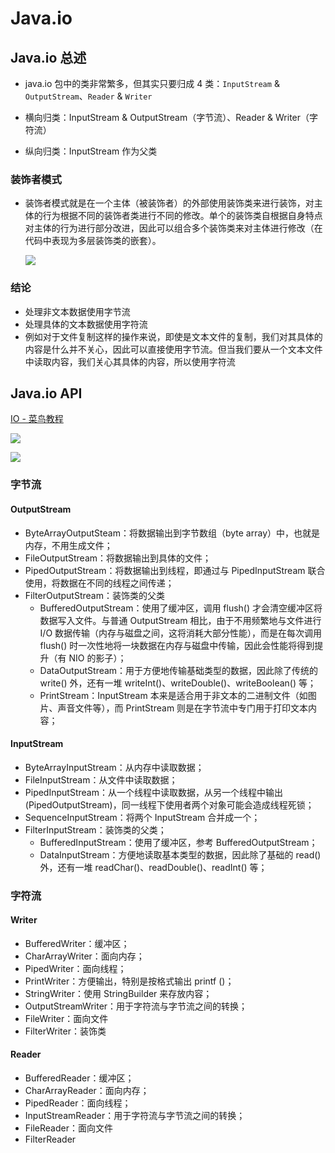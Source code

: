 # Java.io

## Java.io 总述

* java.io 包中的类非常繁多，但其实只要归成 4 类：`InputStream` & `OutputStream`、`Reader` & `Writer`

* 横向归类：InputStream & OutputStream（字节流）、Reader & Writer（字符流）
* 纵向归类：InputStream 作为父类


### 装饰者模式

* 装饰者模式就是在一个主体（被装饰者）的外部使用装饰类来进行装饰，对主体的行为根据不同的装饰者类进行不同的修改。单个的装饰类自根据自身特点对主体的行为进行部分改进，因此可以组合多个装饰类来对主体进行修改（在代码中表现为多层装饰类的嵌套）。  
 
  ![](https://static.oschina.net/uploads/img/201511/16224138_02hJ.png)

### 结论
* 处理非文本数据使用字节流
* 处理具体的文本数据使用字符流
* 例如对于文件复制这样的操作来说，即使是文本文件的复制，我们对其具体的内容是什么并不关心，因此可以直接使用字节流。但当我们要从一个文本文件中读取内容，我们关心其具体的内容，所以使用字符流



## Java.io API
[IO - 菜鸟教程](https://www.runoob.com/java/java-files-io.html)

![](https://static.oschina.net/uploads/img/201511/16224306_jZH8.png)  

![](https://www.runoob.com/wp-content/uploads/2013/12/iostream2xx.png)

### 字节流

#### OutputStream
* ByteArrayOutputSteam：将数据输出到字节数组（byte array）中，也就是内存，不用生成文件；
* FileOutputStream：将数据输出到具体的文件；
* PipedOutputStream：将数据输出到线程，即通过与 PipedInputStream 联合使用，将数据在不同的线程之间传递；
* FilterOutputStream：装饰类的父类
  * BufferedOutputStream：使用了缓冲区，调用 flush() 才会清空缓冲区将数据写入文件。与普通 OutputStream 相比，由于不用频繁地与文件进行 I/O 数据传输（内存与磁盘之间，这将消耗大部分性能），而是在每次调用 flush() 时一次性地将一块数据在内存与磁盘中传输，因此会性能将得到提升（有 NIO 的影子）；
  * DataOutputStream：用于方便地传输基础类型的数据，因此除了传统的 write() 外，还有一堆 writeInt()、writeDouble()、writeBoolean() 等；
  * PrintStream：InputStream 本来是适合用于非文本的二进制文件（如图片、声音文件等），而 PrintStream 则是在字节流中专门用于打印文本内容；

#### InputStream
* ByteArrayInputStream：从内存中读取数据；
* FileInputStream：从文件中读取数据；
* PipedInputStream：从一个线程中读取数据，从另一个线程中输出 (PipedOutputStream)，同一线程下使用者两个对象可能会造成线程死锁；
* SequenceInputStream：将两个 InputStream 合并成一个；
* FilterInputStream：装饰类的父类；
  * BufferedInputStream：使用了缓冲区，参考 BufferedOutputStream；
  * DataInputStream：方便地读取基本类型的数据，因此除了基础的 read() 外，还有一堆 readChar()、readDouble()、readInt() 等；


### 字符流

#### Writer
* BufferedWriter：缓冲区；
* CharArrayWriter：面向内存；
* PipedWriter：面向线程；
* PrintWriter：方便输出，特别是按格式输出 printf ()；
* StringWriter：使用 StringBuilder 来存放内容；
* OutputStreamWriter：用于字符流与字节流之间的转换；
* FileWriter：面向文件
* FilterWriter：装饰类

#### Reader
* BufferedReader：缓冲区；
* CharArrayReader：面向内存；
* PipedReader：面向线程；
* InputStreamReader：用于字符流与字节流之间的转换；
* FileReader：面向文件
* FilterReader